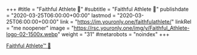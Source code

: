 +++
#title = "Faithful Athlete 🎽"
#subtitle = "Faithful Athlete 🎽"
publishdate = "2020-03-25T06:00:00+00:00"
lastmod = "2020-03-25T06:00:00+00:00"
link = "https://im.youronly.one/faithfulathlete/"
linkRel = "me noopener"
image = "https://rsc.youronly.one/img/y/Faithful_Athlete-logo-02-1500x.webp"
weight = "31"
#metarobots = "noindex"
+++

[Faithful Athlete™ 🎽](https://im.youronly.one/faithfulathlete/ "Faithful Athlete™ 🎽")
